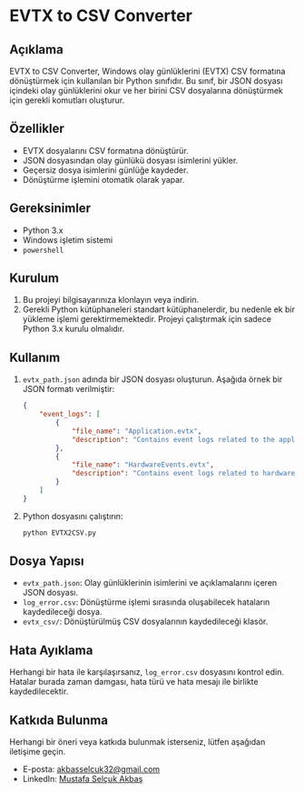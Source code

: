 # EVTX to CSV Converter

## Açıklama
EVTX to CSV Converter, Windows olay günlüklerini (EVTX) CSV formatına dönüştürmek için kullanılan bir Python sınıfıdır. Bu sınıf, bir JSON dosyası içindeki olay günlüklerini okur ve her birini CSV dosyalarına dönüştürmek için gerekli komutları oluşturur.

## Özellikler
- EVTX dosyalarını CSV formatına dönüştürür.
- JSON dosyasından olay günlükü dosyası isimlerini yükler.
- Geçersiz dosya isimlerini günlüğe kaydeder.
- Dönüştürme işlemini otomatik olarak yapar.

## Gereksinimler
- Python 3.x
- Windows işletim sistemi
- `powershell`

## Kurulum
1. Bu projeyi bilgisayarınıza klonlayın veya indirin.
2. Gerekli Python kütüphaneleri standart kütüphanelerdir, bu nedenle ek bir yükleme işlemi gerektirmemektedir. Projeyi çalıştırmak için sadece Python 3.x kurulu olmalıdır.

## Kullanım
1. `evtx_path.json` adında bir JSON dosyası oluşturun. Aşağıda örnek bir JSON formatı verilmiştir:

    ```json
    {
        "event_logs": [
            {
                "file_name": "Application.evtx",
                "description": "Contains event logs related to the application."
            },
            {
                "file_name": "HardwareEvents.evtx",
                "description": "Contains event logs related to hardware."
            }
        ]
    }
    ```

2. Python dosyasını çalıştırın:

    ```bash
    python EVTX2CSV.py
    ```

## Dosya Yapısı
- `evtx_path.json`: Olay günlüklerinin isimlerini ve açıklamalarını içeren JSON dosyası.
- `log_error.csv`: Dönüştürme işlemi sırasında oluşabilecek hataların kaydedileceği dosya.
- `evtx_csv/`: Dönüştürülmüş CSV dosyalarının kaydedileceği klasör.

## Hata Ayıklama
Herhangi bir hata ile karşılaşırsanız, `log_error.csv` dosyasını kontrol edin. Hatalar burada zaman damgası, hata türü ve hata mesajı ile birlikte kaydedilecektir.

## Katkıda Bulunma

Herhangi bir öneri veya katkıda bulunmak isterseniz, lütfen aşağıdan iletişime geçin.

- E-posta: [akbasselcuk32@gmail.com](mailto:akbasselcuk32@gmail.com)
- LinkedIn: [Mustafa Selçuk Akbaş](https://linkedin.com/in/mustafa-selcuk-akbas)